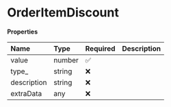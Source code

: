 # OrderItemDiscount

**Properties**

| Name        | Type   | Required | Description |
| :---------- | :----- | :------- | :---------- |
| value       | number | ✅       |             |
| type\_      | string | ❌       |             |
| description | string | ❌       |             |
| extraData   | any    | ❌       |             |

<!-- This file was generated by liblab | https://liblab.com/ -->
